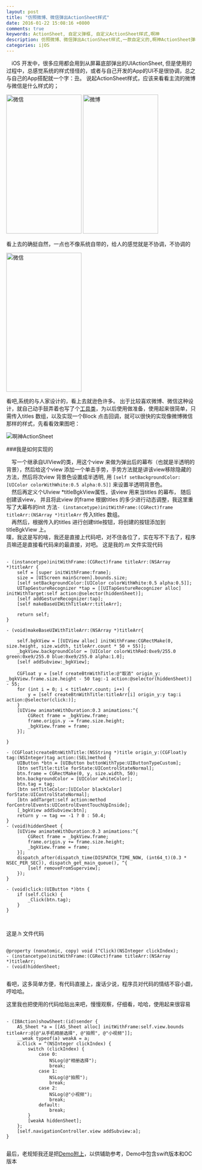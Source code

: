 ```yaml
---
layout: post
title: "仿照微博、微信弹出ActionSheet样式"
date: 2016-01-22 15:08:16 +0800
comments: true
keywords: ActionSheet, 自定义弹框, 自定义ActionSheet样式,啊神
description: 仿照微博、微信弹出ActionSheet样式,一款自定义的,啊神ActionSheet弹框工具类
categories: i|OS
---
```

&emsp;iOS 开发中，很多应用都会用到从屏幕底部弹出的UIActionSheet, 但是使用的过程中，总感觉系统的样式怪怪的，或者与自己开发的App的UI不是很协调，总之与自己的App搭配就一个字：丑。 说起ActionSheet样式，应该来看看主流的微博与微信是什么样式的；  

<img src="/images/assheet02.PNG" width="200" height="370" alt="微信">
<img src="/images/assheet01.PNG" width="200" height="370" alt="微博">  

看上去的确挺自然，一点也不像系统自带的，给人的感觉就是不协调，不协调的  
<!--more-->
<img src="/images/assheet03.png" width="200" height="370" alt="微信">  

看吧,系统的与人家设计的，看上去就逊色许多。
出于比较喜欢微博、微信这种设计，就自己动手鼓弄着也写了个[工具类](https://github.com/Ashen-Zhao/ASSheet)，为以后使用做准备，使用起来很简单，只需传入titles 数组，以及实现一个Block 点击回调，就可以很快的实现像微博微信那样的样式，先看看效果图吧：  

![啊神ActionSheet](/images/assheet04.gif)

###我是如何实现的  

&emsp;写一个继承自UIView的类，用这个view 来做为弹出后的幕布（也就是半透明的背景），然后给这个view 添加一个单击手势，手势方法就是讲该view移除隐藏的方法，然后将次view 背景色设置成半透明, 用 `[self setBackgroundColor:[UIColor colorWithWhite:0.5 alpha:0.5]]` 来设置半透明背景色。  
&emsp;然后再定义个UIview *titleBgkView属性，该view 用来当titles 的幕布， 随后创建该view， 并且将此view 的frame 根据titles 的多少进行动态调整，我这里重写了大幕布的init 方法`- (instancetype)initWithFrame:(CGRect)frame titleArr:(NSArray *)titleArr` 传入titles 数组。   
&emsp;再然后，根据传入的titles 进行创建title按钮，将创建的按钮添加到titleBgkView 上。  
噗，我这是写的啥，我还是直接上代码吧，对不住各位了，实在写不下去了，程序员嘛还是直接看代码来的最直接，对吧。
这是我的.m 文件实现代码  
<pre> <code> 
- (instancetype)initWithFrame:(CGRect)frame titleArr:(NSArray *)titleArr {
    self = [super initWithFrame:frame];
    size = [UIScreen mainScreen].bounds.size;
    [self setBackgroundColor:[UIColor colorWithWhite:0.5 alpha:0.5]];
    UITapGestureRecognizer *tap = [[UITapGestureRecognizer alloc] initWithTarget:self action:@selector(hiddenSheet)];
    [self addGestureRecognizer:tap];
    [self makeBaseUIWithTitleArr:titleArr];
    
    return self;
}

- (void)makeBaseUIWithTitleArr:(NSArray *)titleArr{
   
    self.bgkView = [[UIView alloc] initWithFrame:CGRectMake(0, size.height, size.width, titleArr.count * 50 + 55)];
    _bgkView.backgroundColor = [UIColor colorWithRed:0xe9/255.0 green:0xe9/255.0 blue:0xe9/255.0 alpha:1.0];
    [self addSubview:_bgkView];

    CGFloat y = [self createBtnWithTitle:@"取消" origin_y: _bgkView.frame.size.height - 50 tag:-1 action:@selector(hiddenSheet)] - 55;
    for (int i = 0; i < titleArr.count; i++) {
        y = [self createBtnWithTitle:titleArr[i] origin_y:y tag:i action:@selector(click:)];
    }
    [UIView animateWithDuration:0.3 animations:^{
        CGRect frame = _bgkView.frame;
        frame.origin.y -= frame.size.height;
        _bgkView.frame = frame;
    }];
   
}

- (CGFloat)createBtnWithTitle:(NSString *)title origin_y:(CGFloat)y tag:(NSInteger)tag action:(SEL)method {
    UIButton *btn = [UIButton buttonWithType:UIButtonTypeCustom];
    [btn setTitle:title forState:UIControlStateNormal];
    btn.frame = CGRectMake(0, y, size.width, 50);
    btn.backgroundColor = [UIColor whiteColor];
    btn.tag = tag;
    [btn setTitleColor:[UIColor blackColor] forState:UIControlStateNormal];
    [btn addTarget:self action:method forControlEvents:UIControlEventTouchUpInside];
    [_bgkView addSubview:btn];
    return y -= tag == -1 ? 0 : 50.4;
}
- (void)hiddenSheet {
    [UIView animateWithDuration:0.3 animations:^{
        CGRect frame = _bgkView.frame;
        frame.origin.y += frame.size.height;
        _bgkView.frame = frame;
    }];
    dispatch_after(dispatch_time(DISPATCH_TIME_NOW, (int64_t)(0.3 * NSEC_PER_SEC)), dispatch_get_main_queue(), ^{
        [self removeFromSuperview];
    });
}

- (void)click:(UIButton *)btn {
    if (self.Click) {
        _Click(btn.tag);
    }
}

</code> </pre>  

这是.h 文件代码  
<pre> <code> 
@property (nonatomic, copy) void (^Click)(NSInteger clickIndex);
- (instancetype)initWithFrame:(CGRect)frame titleArr:(NSArray *)titleArr;
- (void)hiddenSheet;

</code></pre>  

看吧，这多简单方便，有代码直接上，废话少说，程序员对代码的情结不容小觑，哼哈哈。   

这里我也把使用的代码给贴出来吧，慢慢观察，仔细看，哈哈，使用起来很容易  
<pre> <code>
- (IBAction)showSheet:(id)sender {
    AS_Sheet *a = [[AS_Sheet alloc] initWithFrame:self.view.bounds titleArr:@[@"从手机相册选择", @"拍照", @"小视频"]];
    __weak typeof(a) weakA = a;
    a.Click = ^(NSInteger clickIndex) {
        switch (clickIndex) {
            case 0:
                NSLog(@"相册选择");
                break;
            case 1:
                NSLog(@"拍照");
                break;
            case 2:
                NSLog(@"小视频");
                break;
            default:
                break;
        }
        [weakA hiddenSheet];
    };
    [self.navigationController.view addSubview:a];
}

</code></pre>  

最后，老规矩我还是把[Demo附上](https://github.com/Ashen-Zhao/ASSheet)，以供辅助参考，Demo中包含swift版本和OC版本